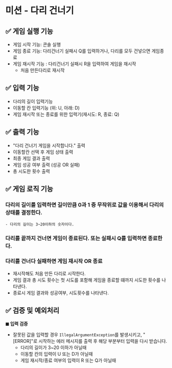 # 미션 - 다리 건너기

## ✅ 게임 실행 기능
- 게임 시작 기능: 콘솔 실행
- 게임 종료 기능: 다리건너기 실패시 Q를 입력하거나, 다리를 모두 건넣으면 게임종료
- 게임 재시작 기능 : 다리건너기 실패시 R을 입력하여 게임을 재시작
    - 처음 만든다리로 재시작

## ✅ 입력 기능
- 다리의 길이 입력기능
- 이동할 칸 입력기능 (위: U, 아래: D)
- 게임 재시작 또는 종료를 위한 입력기(재시도: R, 종료: Q)
## ✅ 출력 기능
- "다리 건너기 게임을 시작합니다." 출력
- 이동할칸 선택 후 게임 상태 출력
- 최종 게임 결과 출력
- 게임 성공 여부 출력 (성공 OR 실패)
- 총 시도한 횟수 출력

## ✅ 게임 로직 기능

### 다리의 길이를 입력하면 길이만큼 0과 1 중 무작위로 값을 이용해서 다리의 상태를 결정한다.
    - 다리의 길이는 3~20이하의 숫자이다.


### 다리를 끝까지 건너면 게임이 종료된다. 또는 실패시 Q를 입력하면 종료한다.

### 다리를 건너다 실패하면 게임 재시작 OR 종료
- 재시작해도 처음 만든 다리로 시작한다.
- 게임 결과 총 시도 횟수는 첫 시도를 포함해 게임을 종료할 떄까지 시도한 횟수를 나타낸다.
- 종료시 게임 결과와 성공여부, 시도횟수를 나타낸다.


## ✅ 검증 및 예외처리

**◼ 입력 검증**
- 잘못된 값을 입력할 경우 `IllegalArgumentException`를 발생시키고, "[ERROR]"로 시작하는 에러 메시지를 출력 후 해당 부분부터 입력을 다시 받습니다.
    - 다리의 길이가 3~20 이하가 아닐때
    - 이동할 칸의 입력이 U 또는 D가 아닐때
    - 게임 재시작/종료 여부의 입력이 R 또는 Q가 아닐때



